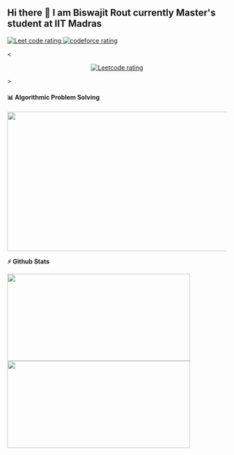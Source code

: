 ## Hi there 👋 I am Biswajit Rout currently Master's student at IIT Madras

<p align="left">
  <a href="https://leetcode.com/Biswajit_rout/">
    <img src="https://cp-logo.vercel.app/leetcode/Biswajit_rout" alt="Leet code rating" />
  </a>
  <a href="https://codeforces.com/profile/Roshack">
    <img src="https://raw.githubusercontent.com/Roshack/cf-stats/main/output/rating.svg" alt="codeforce rating" />
  </a>

</p>

< <p align="center">
  <a href="https://leetcode.com/Biswajit_rout/">
    <img src="https://cp-logo.vercel.app/leetcode/Biswajit_rout" alt="Leetcode rating" />
  </a>
</p> >


<!--

Here are some ideas to get you started:

- 🔭 I’m currently working on ...
- 🌱 I’m currently learning ...
- 👯 I’m looking to collaborate on ...
- 🤔 I’m looking for help with ...
- 💬 Ask me about ...
- 📫 How to reach me: ...
- 😄 Pronouns: ...
- ⚡ Fun fact: ...
-->

#### 📊 Algorithmic Problem Solving

<p align="center">
<img height="320em" width="800em" src="https://leetcard.jacoblin.cool/Biswajit_rout?theme=dark&font=Karma&ext=contest"/>
</p>

<b>⚡ Github Stats</b>
<p float="left">
<img height="200em" width="420em" src="https://github-readme-stats.vercel.app/api?username=routb68&theme=gotham&show_icons=true&hide_border=true&&count_private=true&include_all_commits=true" /> 
<img height="200em" width="420em" src="https://github-readme-stats.vercel.app/api/top-langs/?username=routb68&theme=gotham&show_icons=true&hide_border=true&layout=compact&langs_count=8"/>
</p>
